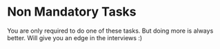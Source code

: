 # Non Mandatory Tasks

You are only required to do one of these tasks. But doing more is always better. Will give you an edge in the interviews :)